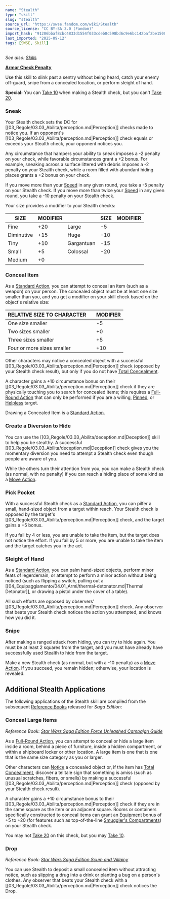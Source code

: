 ```yaml
---
name: "Stealth"
type: "skill"
slug: "stealth"
source_url: "https://swse.fandom.com/wiki/Stealth"
source_license: "CC BY-SA 3.0 (Fandom)"
import_hash: "91206bbaf8cbc4833d1554f033cdeb8c598bd6c9e6bc142baf2be15085397310"
last_imported: "2025-09-12"
tags: [SWSE, Skill]
---
```

*See also: [Skills](https://swse.fandom.com/wiki/Skills)*

**[Armor Check Penalty](https://swse.fandom.com/wiki/Armor_Check_Penalty)**

Use this skill to slink past a sentry without being heard, catch your enemy off-guard, snipe from a concealed location, or perform sleight of hand.

**Special:** You can [Take 10](https://swse.fandom.com/wiki/Take_10) when making a Stealth check, but you can't [Take 20](https://swse.fandom.com/wiki/Take_20).

### Sneak
Your Stealth check sets the DC for [[03_Regole/03.03_Abilita/perception.md|Perception]] checks made to notice you. If an opponent's [[03_Regole/03.03_Abilita/perception.md|Perception]] check equals or exceeds your Stealth check, your opponent notices you.

Any circumstance that hampers your ability to sneak imposes a -2 penalty on your check, while favorable circumstances grant a +2 bonus. For example, sneaking across a surface littered with debris imposes a -2 penalty on your Stealth check, while a room filled with abundant hiding places grants a +2 bonus on your check.

If you move more than your [Speed](https://swse.fandom.com/wiki/Speed) in any given round, you take a -5 penalty on your Stealth check. If you move more than twice your [Speed](https://swse.fandom.com/wiki/Speed) in any given round, you take a -10 penalty on your Stealth check.

Your size provides a modifier to your Stealth checks:

| SIZE | MODIFIER |  | SIZE | MODIFIER |
| --- | --- | --- | --- | --- |
| Fine | <nowiki>+20</nowiki> | Large | <nowiki>-5</nowiki> |  |
| Diminutive | <nowiki>+15</nowiki> | Huge | <nowiki>-10</nowiki> |  |
| Tiny | <nowiki>+10</nowiki> | Gargantuan | <nowiki>-15</nowiki> |  |
| Small | <nowiki>+5</nowiki> | Colossal | <nowiki>-20</nowiki> |  |
| Medium | <nowiki>+0</nowiki> |  |  |  |

### Conceal Item
As a [Standard Action](https://swse.fandom.com/wiki/Standard_Action), you can attempt to conceal an item (such as a weapon) on your person. The concealed object must be at least one size smaller than you, and you get a modifier on your skill check based on the object's relative size:

| RELATIVE SIZE TO CHARACTER |  | MODIFIER |
| --- | --- | --- |
| One size smaller |  | -5 |
| Two sizes smaller |  | +0 |
| Three sizes smaller |  | +5 |
| Four or more sizes smaller |  | +10 |

Other characters may notice a concealed object with a successful [[03_Regole/03.03_Abilita/perception.md|Perception]] check (opposed by your Stealth check result), but only if you do not have [Total Concealment](https://swse.fandom.com/wiki/Total_Concealment).

A character gains a +10 circumstance bonus on their [[03_Regole/03.03_Abilita/perception.md|Perception]] check if they are physically touching you to search for concealed items; this requires a [Full-Round Action](https://swse.fandom.com/wiki/Full-Round_Action) that can only be performed if you are a willing, [Pinned](https://swse.fandom.com/wiki/Pinned), or [Helpless](https://swse.fandom.com/wiki/Helpless) target.

Drawing a Concealed Item is a [Standard Action](https://swse.fandom.com/wiki/Standard_Action).

### Create a Diversion to Hide
You can use the [[03_Regole/03.03_Abilita/deception.md|Deception]] skill to help you be stealthy. A successful [[03_Regole/03.03_Abilita/deception.md|Deception]] check gives you the momentary diversion you need to attempt a Stealth check even though people are aware of you.

While the others turn their attention from you, you can make a Stealth check (as normal, with no penalty) if you can reach a hiding place of some kind as a [Move Action](https://swse.fandom.com/wiki/Move_Action).

### Pick Pocket
With a successful Stealth check as a [Standard Action](https://swse.fandom.com/wiki/Standard_Action), you can pilfer a small, hand-sized object from a target within reach. Your Stealth check is opposed by the target's [[03_Regole/03.03_Abilita/perception.md|Perception]] check, and the target gains a +5 bonus.

If you fail by 4 or less, you are unable to take the item, but the target does not notice the effort. If you fail by 5 or more, you are unable to take the item and the target catches you in the act.

### Sleight of Hand
As a [Standard Action](https://swse.fandom.com/wiki/Standard_Action), you can palm hand-sized objects, perform minor feats of legerdemain, or attempt to perform a minor action without being noticed (such as flipping a switch, pulling out a [[04_Equipaggiamento/04.01_Armi/thermal-detonator.md|Thermal Detonator]], or drawing a pistol under the cover of a table).

All such efforts are opposed by observers' [[03_Regole/03.03_Abilita/perception.md|Perception]] check. Any observer that beats your Stealth check notices the action you attempted, and knows how you did it.

### Snipe
After making a ranged attack from hiding, you can try to hide again. You must be at least 2 squares from the target, and you must have already have successfully used Stealth to hide from the target.

Make a new Stealth check (as normal, but with a -10 penalty) as a [Move Action](https://swse.fandom.com/wiki/Move_Action). If you succeed, you remain hidden; otherwise, your location is revealed.

## Additional Stealth Applications
The following applications of the Stealth skill are compiled from the subsequent [Reference Books](https://swse.fandom.com/wiki/Reference_Books) released for *Saga Edition*:

### Conceal Large Items
*Reference Book: [Star Wars Saga Edition Force Unleashed Campaign Guide](https://swse.fandom.com/wiki/Star_Wars_Saga_Edition_Force_Unleashed_Campaign_Guide)*

As a [Full-Round Action](https://swse.fandom.com/wiki/Full-Round_Action), you can attempt to conceal or hide a large item inside a room, behind a piece of furniture, inside a hidden compartment, or within a shipboard locker or other location. A large item is one that is one that is the same size category as you or larger.

Other characters can [Notice](https://swse.fandom.com/wiki/Notice) a concealed object or, if the item has [Total Concealment](https://swse.fandom.com/wiki/Total_Concealment), discover a telltale sign that something is amiss (such as unusual scratches, fibers, or smells) by making a successful [[03_Regole/03.03_Abilita/perception.md|Perception]] check (opposed by your Stealth check result).

A character gains a +10 circumstance bonus to their [[03_Regole/03.03_Abilita/perception.md|Perception]] check if they are in the same square as the item or an adjacent square. Rooms or containers specifically constructed to conceal items can grant an [Equipment](https://swse.fandom.com/wiki/Equipment) bonus of +5 to +20 (for features such as top-of-the-line [Smuggler's Compartments](https://swse.fandom.com/wiki/Smuggler's_Compartments)) on your Stealth check.

You may not [Take 20](https://swse.fandom.com/wiki/Take_20) on this check, but you may [Take 10](https://swse.fandom.com/wiki/Take_10).

### Drop
*Reference Book: [Star Wars Saga Edition Scum and Villainy](https://swse.fandom.com/wiki/Star_Wars_Saga_Edition_Scum_and_Villainy)*

You can use Stealth to deposit a small concealed item without attracting notice, such as slipping a drug into a drink or planting a bug on a person's clothes. Any observer that beats your Stealth check with a [[03_Regole/03.03_Abilita/perception.md|Perception]] check notices the Drop.